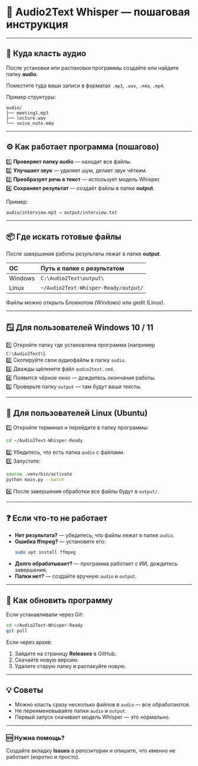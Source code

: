 # 🧠 Audio2Text Whisper — пошаговая инструкция

---

## 📂 Куда класть аудио

После установки или распаковки программы создайте или найдите папку **audio**.

Поместите туда ваши записи в форматах `.mp3`, `.wav`, `.m4a`, `.mp4`.

Пример структуры:
```
audio/
├── meeting1.mp3
├── lecture.wav
└── voice_note.m4a
```

---

## ⚙️ Как работает программа (пошагово)

1️⃣ **Проверяет папку audio** — находит все файлы.  
2️⃣ **Улучшает звук** — удаляет шум, делает звук чётким.  
3️⃣ **Преобразует речь в текст** — использует модель Whisper.  
4️⃣ **Сохраняет результат** — создаёт файлы в папке **output**.

Пример:
```
audio/interview.mp3 → output/interview.txt
```

---

## 📦 Где искать готовые файлы

После завершения работы результаты лежат в папке **output**.

| ОС | Путь к папке с результатом |
|:--|:--|
| Windows | `C:\Audio2Text\output\` |
| Linux | `~/Audio2Text-Whisper-Ready/output/` |

Файлы можно открыть Блокнотом (Windows) или gedit (Linux).

---

## 🪟 Для пользователей Windows 10 / 11

1️⃣ Откройте папку где установлена программа (например `C:\Audio2Text\`).  
2️⃣ Скопируйте свои аудиофайлы в папку `audio`.  
3️⃣ Дважды щёлкните файл `audio2text.cmd`.  
4️⃣ Появится чёрное окно — дождитесь окончания работы.  
5️⃣ Проверьте папку `output` — там будут ваши тексты.

---

## 🐧 Для пользователей Linux (Ubuntu)

1️⃣ Откройте терминал и перейдите в папку программы:
```bash
cd ~/Audio2Text-Whisper-Ready
```
2️⃣ Убедитесь, что есть папка `audio` с файлами.  
3️⃣ Запустите:
```bash
source .venv/bin/activate
python main.py --batch
```
4️⃣ После завершения обработки все файлы будут в `output/`.

---

## ❓ Если что-то не работает

- **Нет результата?** — убедитесь, что файлы лежат в папке `audio`.  
- **Ошибка ffmpeg?** — установите его:
  ```bash
  sudo apt install ffmpeg
  ```
- **Долго обрабатывает?** — программа работает с ИИ, дождитесь завершения.  
- **Папки нет?** — создайте вручную `audio` и `output`.

---

## 🔄 Как обновить программу

Если устанавливали через Git:
```bash
cd ~/Audio2Text-Whisper-Ready
git pull
```

Если через архив:
1. Зайдите на страницу **Releases** в GitHub.  
2. Скачайте новую версию.  
3. Удалите старую папку и распакуйте новую.

---

## 💡 Советы
- Можно класть сразу несколько файлов в `audio` — все обработаются.  
- Не переименовывайте папки `audio` и `output`.  
- Первый запуск скачивает модель Whisper — это нормально.

---

### 🆘 Нужна помощь?
Создайте вкладку **Issues** в репозитории и опишите, что именно не работает (коротко и просто).
